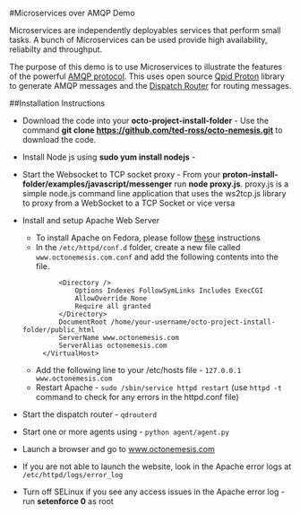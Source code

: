 #Microservices over AMQP Demo

Microservices are independently deployables services that perform small tasks. A bunch of Microservices can be used provide high availability, reliabilty and throughput.

The purpose of this demo is to use Microservices to illustrate the features of the powerful [AMQP protocol](http://www.amqp.org/resources/download). This uses open source [Qpid Proton](http://qpid.apache.org/proton/) library to generate AMQP messages and the [Dispatch Router](http://qpid.apache.org/components/dispatch-router/) for routing messages.


##Installation Instructions

* Download the code into your **octo-project-install-folder** - Use the command **git clone https://github.com/ted-ross/octo-nemesis.git** to download the code.
* Install Node js using **sudo yum install nodejs** - 
* Start the Websocket to TCP socket proxy - From your **proton-install-folder/examples/javascript/messenger** run **node proxy.js**. proxy.js is a simple node.js command line application that uses the ws2tcp.js library to proxy from a WebSocket to a TCP Socket or vice versa
* Install and setup Apache Web Server 
  * To install Apache on Fedora, please follow [these](https://fedoraproject.org/wiki/Apache_HTTP_Server) instructions
  * In the `/etc/httpd/conf.d` folder, create a new file called `www.octonemesis.com.conf` and add the following contents into the file.
  
   ```<VirtualHost *:80>
            <Directory />
                Options Indexes FollowSymLinks Includes ExecCGI
                AllowOverride None
                Require all granted
            </Directory>
            DocumentRoot /home/your-username/octo-project-install-folder/public_html
            ServerName www.octonemesis.com
            ServerAlias octonemesis.com
        </VirtualHost>
   ```
  * Add the following line to your /etc/hosts file - `127.0.0.1		www.octonemesis.com`
  * Restart Apache - `sudo /sbin/service httpd restart` (use `httpd -t` command to check for any errors in the httpd.conf file)
* Start the dispatch router - `qdrouterd`
* Start one or more agents using - `python agent/agent.py`
* Launch a browser and go to www.octonemesis.com
* If you are not able to launch the website, look in the Apache error logs at `/etc/httpd/logs/error_log`
* Turn off SELinux if you see any access issues in the Apache error log - run **setenforce 0** as root